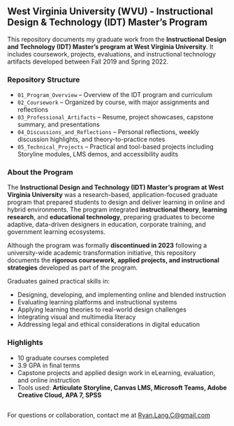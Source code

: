 ## West Virginia University (WVU) - Instructional Design & Technology (IDT) Master’s Program

This repository documents my graduate work from the **Instructional Design and Technology (IDT) Master’s program at West Virginia University**. It includes coursework, projects, evaluations, and instructional technology artifacts developed between Fall 2019 and Spring 2022.

### Repository Structure

- `01_Program_Overview` – Overview of the IDT program and curriculum
- `02_Coursework` – Organized by course, with major assignments and reflections
- `03_Professional_Artifacts` – Resume, project showcases, capstone summary, and presentations
- `04_Discussions_and_Reflections` – Personal reflections, weekly discussion highlights, and theory-to-practice notes
- `05_Technical_Projects` – Practical and tool-based projects including Storyline modules, LMS demos, and accessibility audits

### About the Program

The **Instructional Design and Technology (IDT) Master’s program at West Virginia University** was a research-based, application-focused graduate program that prepared students to design and deliver learning in online and hybrid environments. The program integrated **instructional theory**, **learning research**, and **educational technology**, preparing graduates to become adaptive, data-driven designers in education, corporate training, and government learning ecosystems.

Although the program was formally **discontinued in 2023** following a university-wide academic transformation initiative, this repository documents the **rigorous coursework, applied projects, and instructional strategies** developed as part of the program.

Graduates gained practical skills in:
- Designing, developing, and implementing online and blended instruction  
- Evaluating learning platforms and instructional systems  
- Applying learning theories to real-world design challenges  
- Integrating visual and multimedia literacy  
- Addressing legal and ethical considerations in digital education  

### Highlights

- 10 graduate courses completed  
- 3.9 GPA in final terms  
- Capstone projects and applied design work in eLearning, evaluation, and online instruction  
- Tools used: **Articulate Storyline, Canvas LMS, Microsoft Teams, Adobe Creative Cloud, APA 7, SPSS**

<h2></h2>

For questions or collaboration, contact me at [Ryan.Lang.C@gmail.com](mailto:Ryan.Lang.C@gmail.com)
